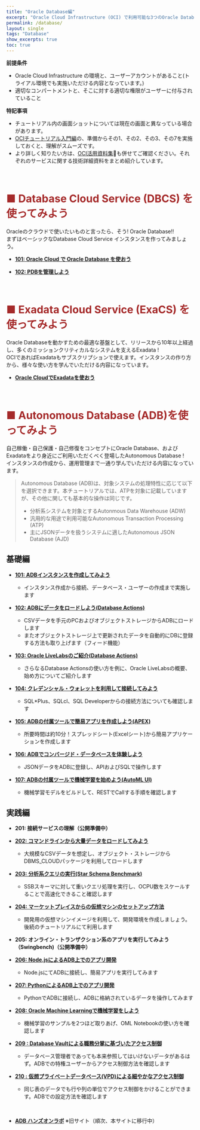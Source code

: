 ```yaml
---
title: "Oracle Database編"
excerpt: "Oracle Cloud Infrastructure (OCI) で利用可能な3つのOracle Databaseのサービスに関するチュートリアルを纏めています。まずはベーシックなOracle Database Cloud Service(DBCS)から、ミッションクリティカルなシステムで豊富な実績を持つ Exadata をパブリック・クラウド上で利用できる Exadata Cloud Service (ExaCS) 、または一歩先を行くフルマネージドサービスである Autonomous Database (ADB) について基本的な機能、操作方法を学習できます"
permalink: /database/
layout: single
tags: "Database"
show_excerpts: true
toc: true
---
```

  
**前提条件**  
+ Oracle Cloud Infrastructure の環境と、ユーザーアカウントがあること(トライアル環境でも実施いただける内容となっています。) 
+ 適切なコンパートメントと、そこに対する適切な権限がユーザーに付与されていること

**特記事項**  
+ チュートリアル内の画面ショットについては現在の画面と異なっている場合があります。
+ [OCIチュートリアル入門編](/ocitutorials/beginners/)の、準備からその1、その2、その3、その7を実施しておくと、理解がスムーズです。  
+ より詳しく知りたい方は、[OCI活用資料集](https://oracle-japan.github.io/ocidocs/services/database/)も併せてご確認ください。それぞれのサービスに関する技術詳細資料をまとめ紹介しています。

<br/>


# <span style="color: brown; ">■ Database Cloud Service (DBCS) を使ってみよう</span>

Oracleのクラウドで使いたいものと言ったら、そう! Oracle Database!!  
まずはベーシックなDatabase Cloud Service インスタンスを作ってみましょう。
+ **[101: Oracle Cloud で Oracle Database を使おう](/ocitutorials/database/dbcs101-create-db/)**

+ **[102: PDBを管理しよう](/ocitutorials/database/dbcs102-managing-pdb/)**  

<br/>

# <span style="color: brown; ">■ Exadata Cloud Service (ExaCS) を使ってみよう</span>

Oracle Databaseを動かすための最適な基盤として、リリースから10年以上経過し、多くのミッションクリティカルなシステムを支えるExadata !  
OCIであればExadataもサブスクリプションで使えます。インスタンスの作り方から、様々な使い方を学んでいただける内容になっています。

+ **[Oracle CloudでExadataを使おう](https://community.oracle.com/docs/DOC-1038411/)**   

<br/>

# <span style="color: brown; ">■ Autonomous Database (ADB)を使ってみよう</span>

自己稼働・自己保護・自己修復をコンセプトにOracle Database、およびExadataをより身近にご利用いただくべく登場したAutonomous Database !  
インスタンスの作成から、運用管理まで一通り学んでいただける内容になっています。

> Autonomous Database (ADB)は、対象システムの処理特性に応じて以下を選択できます。本チュートリアルでは、ATPを対象に記載していますが、その他に関しても基本的な操作は同じです。  
> * 分析系システムを対象とするAutonmous Data Warehouse (ADW)
> * 汎用的な用途で利用可能なAutonomous Transaction Processing (ATP)
> * 主にJSONデータを扱うシステムに適したAutonomous JSON Database (AJD)
> 

## 基礎編

+ **[101: ADBインスタンスを作成してみよう](/ocitutorials/database/adb101-provisioning/)**  
    * インスタンス作成から接続、データベース・ユーザーの作成まで実施します
    
+ **[102: ADBにデータをロードしよう(Database Actions)](/ocitutorials/database/adb102-dataload/)**  
    * CSVデータを手元のPCおよびオブジェクトストレージからADBにロードします
    * またオブジェクトストレージ上で更新されたデータを自動的にDBに登録する方法も取り上げます（フィード機能）

+ **[103: Oracle LiveLabsのご紹介(Database Actions)](/ocitutorials/database/adb103-livelabs/)**  
    * さらなるDatabase Actionsの使い方を例に、Oracle LiveLabsの概要、始め方についてご紹介します

+ **[104: クレデンシャル・ウォレットを利用して接続してみよう](/ocitutorials/database/adb104-connect-using-wallet/)**  
    * SQL*Plus、SQLcl、SQL Developerからの接続方法についても確認します
    
+ **[105: ADBの付属ツールで簡易アプリを作成しよう(APEX)](/ocitutorials/database/adb105-create-apex-app/)**  
    * 所要時間は約10分！スプレッドシート(Excelシート)から簡易アプリケーションを作成します
    
+ **[106: ADBでコンバージド・データベースを体験しよう](/ocitutorials/database/adb106-json/)**  
    * JSONデータをADBに登録し、APIおよびSQLで操作します

+ **[107: ADBの付属ツールで機械学習を始めよう(AutoML UI)](/ocitutorials/database/adb107-machine-learning/)**  
    * 機械学習モデルをビルドして、RESTでCallする手順を確認します
    
## 実践編

+ **201: 接続サービスの理解（公開準備中）**  

+ **[202: コマンドラインから大量データをロードしてみよう](/ocitutorials/database/adb202-dataload-dbms-cloud/)**  
    * 大規模なCSVデータを想定し、オブジェクト・ストレージからDBMS_CLOUDパッケージを利用してロードします
    
+ **[203: 分析系クエリの実行(Star Schema Benchmark)](/ocitutorials/database/adb203-bulk-query/)**
    * SSBスキーマに対して重いクエリ処理を実行し、OCPU数をスケールすることで高速化できること確認します

+ **[204: マーケットプレイスからの仮想マシンのセットアップ方法](/ocitutorials/database/adb204-setup-VM/)**  
    * 開発用の仮想マシンイメージを利用して、開発環境を作成しましょう。後続のチュートリアルにて利用します

+ **205: オンライン・トランザクション系のアプリを実行してみよう（Swingbench)（公開準備中）**

+ **[206: Node.jsによるADB上でのアプリ開発](/ocitutorials/database/adb206-appdev-nodejs/)**  
    * Node.jsにてADBに接続し、簡易アプリを実行してみます

+ **[207: PythonによるADB上でのアプリ開発](/ocitutorials/database/adb207-appdev-python/)**  
    * PythonでADBに接続し、ADBに格納されているデータを操作してみます

+ **[208: Oracle Machine Learningで機械学習をしよう](/ocitutorials/database/adb208-oml-notebook/)**  
    * 機械学習のサンプルを2つほど取りあげ、OML Notebookの使い方を確認します

+ **[209 : Database Vaultによる職務分掌に基づいたアクセス制御](/ocitutorials/database/adb209-DV/)**  
    * データベース管理者であっても本来参照してはいけないデータがあるはず。ADBでの特権ユーザーからアクセス制御方法を確認します

+ **[210 : 仮想プライベートデータベース(VPD)による細やかなアクセス制御](/ocitutorials/database/adb210-VPD/)**  
    * 同じ表のデータでも行や列の単位でアクセス制御をかけることができます。ADBでの設定方法を確認します


<br/>

 + **[ADB ハンズオンラボ](https://community.oracle.com/tech/developers/discussion/4474304/autonomous-database-%E3%83%8F%E3%83%B3%E3%82%BA%E3%82%AA%E3%83%B3%E3%83%A9%E3%83%9C-adb-hol)**    ※旧サイト（順次、本サイトに移行中）



<!-- 

## 移行編（公開準備中）
## データ連携編
## 運用管理編
## Livelabsのお勧めコンテンツのご紹介
## ADBに関するよくあるFAQ

  -->  

<br/>




